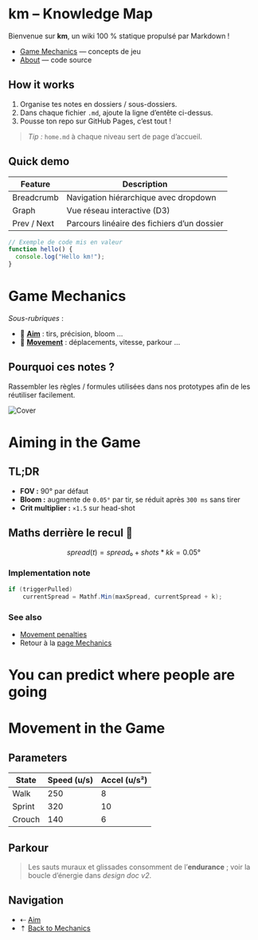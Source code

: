 <!-- 
type:"home"
id:"home"
title:"Home"
tags:"home,intro,info"
 -->
# km – Knowledge Map

Bienvenue sur **km**, un wiki 100 % statique propulsé par Markdown !

- [Game Mechanics](#mechanics) — concepts de jeu
- [About](https://github.com/erw-1/erw.one/tree/main/apps/km) — code source

## How it works
1. Organise tes notes en dossiers / sous-dossiers.
2. Dans chaque fichier `.md`, ajoute la ligne d’entête ci-dessus.
3. Pousse ton repo sur GitHub Pages, c’est tout !

> *Tip :* `home.md` à chaque niveau sert de page d’accueil.

## Quick demo
| Feature | Description |
|---------|-------------|
| Breadcrumb | Navigation hiérarchique avec dropdown |
| Graph | Vue réseau interactive (D3) |
| Prev / Next | Parcours linéaire des fichiers d’un dossier |

```js
// Exemple de code mis en valeur
function hello() {
  console.log("Hello km!");
}
```

<!-- 
type:"folder"
parent:"home"
id:"mechanics"
title:"Game Mechanics" 
tags:"mechanics, technical" 
-->
# Game Mechanics

_Sous-rubriques_ :

- 🔫 **[Aim](#mechanics#aim)** : tirs, précision, bloom …  
- 🏃 **[Movement](#mechanics#movement)** : déplacements, vitesse, parkour …

## Pourquoi ces notes ?
Rassembler les règles / formules utilisées dans nos prototypes afin de les réutiliser facilement.

![Cover](https://placehold.co/600x140/2a2a2a/FFFFFF?text=Mechanics+Banner)

<!-- 
type:"subfolder" 
parent:"mechanics" 
id:"aim" 
title:"Aiming in the game" 
tags:"mouse, sensitivity, aim" 
-->
# Aiming in the Game

## TL;DR
- **FOV :** 90° par défaut  
- **Bloom :** augmente de `0.05°` par tir, se réduit après `300 ms` sans tirer  
- **Crit multiplier :** `×1.5` sur head-shot

## Maths derrière le recul 🔢
```math
spread(t) = spread₀ + shots * k  
k = 0.05°
````

### Implementation note

```csharp
if (triggerPulled)
    currentSpread = Mathf.Min(maxSpread, currentSpread + k);
```

### See also

* [Movement penalties](#mechanics#movement)
* Retour à la [page Mechanics](#mechanics)


<!-- 
type:"article" 
parent:"aim" 
id:"predicting_movement" 
title:"Predicting Movement" 
tags:"strategies, skils, aim" 
-->
# You can predict where people are going


<!-- 
type:"article" 
parent:"mechanics" 
id:"movement" 
title:"Movement in the game" 
tags:"mouse, sensitivity, aim" 
-->
# Movement in the Game

## Parameters
| State | Speed (u/s) | Accel (u/s²) |
|-------|-------------|--------------|
| Walk  | 250         | 8            |
| Sprint| 320         | 10           |
| Crouch| 140         | 6            |

## Parkour
> Les sauts muraux et glissades consomment de l’**endurance** ; voir la boucle d’énergie dans _design doc v2_.

## Navigation
- ⇠ [Aim](#mechanics#aim)  
- ⇡ [Back to Mechanics](#mechanics)
